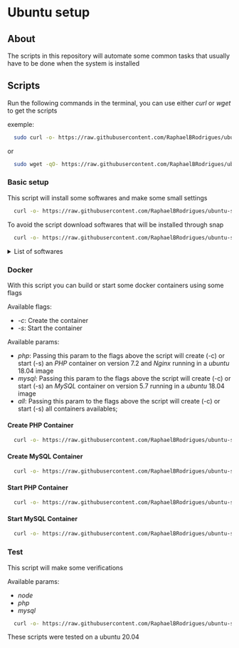 # Ubuntu setup

## About

The scripts in this repository will automate some common tasks that usually have to be done when the system is installed 

## Scripts

Run the following commands in the terminal, you can use either *curl* or *wget* to get the scripts

exemple:
```sh
  sudo curl -o- https://raw.githubusercontent.com/RaphaelBRodrigues/ubuntu-setup/master/setup.sh | bash;
```
or 
```sh
  sudo wget -qO- https://raw.githubusercontent.com/RaphaelBRodrigues/ubuntu-setup/master/setup.sh | bash;
```


### Basic setup

This script will install some softwares and make some small settings

```sh
  curl -o- https://raw.githubusercontent.com/RaphaelBRodrigues/ubuntu-setup/master/setup.sh | bash;
```

To avoid the script download softwares that will be installed through snap
```sh
  curl -o- https://raw.githubusercontent.com/RaphaelBRodrigues/ubuntu-setup/master/setup.sh | bash -s -- --no-snap
```

<details>
  <summary>
      List of softwares
  </summary>
  <ul>
    <li>
      <a target="_blank" href="https://dbeaver.io/">
        Dbeaver (dpkg)
      </a>
    </li>
    <li>
      <a target="_blank" href="https://www.docker.com/">
        Docker (apt)
      </a>
    </li>
    <li>
      <a target="_blank" href="https://git-scm.com/">
        Git (apt)
      </a>
    </li>
    <li>
      <a target="_blank" href="https://github.com/linuxdeepin/deepin-terminal">
        Deepin terminal (apt)
      </a>
    </li>
    <li>
      <a target="_blank" href="https://www.google.com/intl/pt-BR/chrome/">
        Google Chrome (apt)
      </a>
    </li>
    <li>
      <a target="_blank" href="https://store.steampowered.com/?l=portuguese">
        Steam (dpkg)
      </a>
    </li>
    <li>
      <a target="_blank" href="https://www.java.com/pt-BR/">
        Java (apt)
      </a>
    </li>
    <li>
      <a target="_blank" href="https://nodejs.org/en/">
        NodeJs (apt)
      </a>
    </li>
    <li>
      <a target="_blank" href="https://dbeaver.io/">
        NPM (apt)
      </a>
    </li>
    <li>
      <a target="_blank" href="https://yarnpkg.com/">
        Yarn (npm)
      </a>
    </li>
    <li>
      <a target="_blank" href="https://www.npmjs.com/package/nodemon">
        Nodemon (npm)
      </a>
    </li>
    <li>
      <a target="_blank" href="https://github.com/nvm-sh/nvm">
        NVM (cURL)
      </a>
    </li>
    <li>
      <a target="_blank" href="https://code.visualstudio.com/">
        VSCode (snap)
      </a>
    </li>
    <li>
      <a target="_blank" href="https://www.spotify.com/br/">
        Spotify (snap)
      </a>
    </li>
    <li>
      <a target="_blank" href="https://discord.com/">
        Discord (snap)
      </a>
    </li>
    <li>
      <a target="_blank" href="https://insomnia.rest/download">
        Insomnia (snap)
      </a>
    </li>
    <li>
      <a target="_blank" href="https://github.com/debauchee/barrier">
        Barrier (snap)
      </a>
    </li>
  </ul>
</details>

### Docker

With this script you can build or start some docker containers using some flags

Available flags:
* *-c*: Create the container
* *-s*: Start the container

Available params:
* *php*: Passing this param to the flags above the script will create (-c) or start (-s) an *PHP* container on version 7.2 and *Nginx* running in a *ubuntu* 18.04 image
* *mysql*: Passing this param to the flags above the script will create (-c) or start (-s) an *MySQL* container on version 5.7 running in a *ubuntu* 18.04 image
* *all*: Passing this param to the flags above the script will create (-c) or start (-s) all containers availables; 


#### Create PHP Container

```sh
  curl -o- https://raw.githubusercontent.com/RaphaelBRodrigues/ubuntu-setup/master/docker.sh | bash -s -- -c php;
```

#### Create MySQL Container

```sh
  curl -o- https://raw.githubusercontent.com/RaphaelBRodrigues/ubuntu-setup/master/docker.sh | bash -s -- -c mysql;
```

#### Start PHP Container

```sh
  curl -o- https://raw.githubusercontent.com/RaphaelBRodrigues/ubuntu-setup/master/docker.sh | bash -s -- -s php;
```

#### Start MySQL Container

```sh
  curl -o- https://raw.githubusercontent.com/RaphaelBRodrigues/ubuntu-setup/master/docker.sh | bash -s -- -s mysql;
```

### Test 
  This script will make some verifications 

  Available params:
* *node*
* *php*
* *mysql*


```sh
  curl -o- https://raw.githubusercontent.com/RaphaelBRodrigues/ubuntu-setup/master/test.sh | bash -s -- php;
```



These scripts were tested on a ubuntu 20.04 
